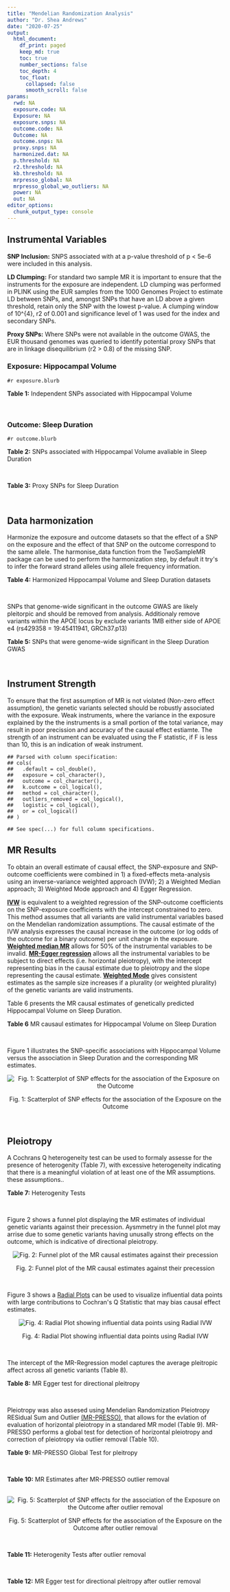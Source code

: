 ```yaml
---
title: "Mendelian Randomization Analysis"
author: "Dr. Shea Andrews"
date: "2020-07-25"
output:
  html_document:
    df_print: paged
    keep_md: true
    toc: true
    number_sections: false
    toc_depth: 4
    toc_float:
      collapsed: false
      smooth_scroll: false
params:
  rwd: NA
  exposure.code: NA
  Exposure: NA
  exposure.snps: NA
  outcome.code: NA
  Outcome: NA
  outcome.snps: NA
  proxy.snps: NA
  harmonized.dat: NA
  p.threshold: NA
  r2.threshold: NA
  kb.threshold: NA
  mrpresso_global: NA
  mrpresso_global_wo_outliers: NA
  power: NA
  out: NA
editor_options:
  chunk_output_type: console
---
```







## Instrumental Variables
**SNP Inclusion:** SNPS associated with at a p-value threshold of p < 5e-6 were included in this analysis.
<br>

**LD Clumping:** For standard two sample MR it is important to ensure that the instruments for the exposure are independent. LD clumping was performed in PLINK using the EUR samples from the 1000 Genomes Project to estimate LD between SNPs, and, amongst SNPs that have an LD above a given threshold, retain only the SNP with the lowest p-value. A clumping window of 10^{4}, r2 of 0.001 and significance level of 1 was used for the index and secondary SNPs.
<br>

**Proxy SNPs:** Where SNPs were not available in the outcome GWAS, the EUR thousand genomes was queried to identify potential proxy SNPs that are in linkage disequilibrium (r2 > 0.8) of the missing SNP.
<br>

### Exposure: Hippocampal Volume
`#r exposure.blurb`
<br>

**Table 1:** Independent SNPs associated with Hippocampal Volume
<div data-pagedtable="false">
  <script data-pagedtable-source type="application/json">
{"columns":[{"label":["SNP"],"name":[1],"type":["chr"],"align":["left"]},{"label":["CHROM"],"name":[2],"type":["dbl"],"align":["right"]},{"label":["POS"],"name":[3],"type":["dbl"],"align":["right"]},{"label":["REF"],"name":[4],"type":["chr"],"align":["left"]},{"label":["ALT"],"name":[5],"type":["chr"],"align":["left"]},{"label":["AF"],"name":[6],"type":["dbl"],"align":["right"]},{"label":["BETA"],"name":[7],"type":["dbl"],"align":["right"]},{"label":["SE"],"name":[8],"type":["dbl"],"align":["right"]},{"label":["Z"],"name":[9],"type":["dbl"],"align":["right"]},{"label":["P"],"name":[10],"type":["dbl"],"align":["right"]},{"label":["N"],"name":[11],"type":["dbl"],"align":["right"]},{"label":["TRAIT"],"name":[12],"type":["chr"],"align":["left"]}],"data":[{"1":"rs10908512","2":"1","3":"153856498","4":"C","5":"T","6":"0.5624","7":"0.04051169","8":"0.008700965","9":"4.656","10":"3.217e-06","11":"26814","12":"Hippocampal_Volume"},{"1":"rs7588305","2":"2","3":"8780959","4":"G","5":"C","6":"0.5308","7":"-0.04002256","8":"0.008681684","9":"-4.610","10":"4.023e-06","11":"26615","12":"Hippocampal_Volume"},{"1":"rs59966106","2":"2","3":"96999086","4":"A","5":"G","6":"0.3114","7":"0.04276760","8":"0.009321611","9":"4.588","10":"4.470e-06","11":"26814","12":"Hippocampal_Volume"},{"1":"rs2268894","2":"2","3":"162856148","4":"C","5":"T","6":"0.5412","7":"-0.05668170","8":"0.008658983","9":"-6.546","10":"5.894e-11","11":"26814","12":"Hippocampal_Volume"},{"1":"rs138012093","2":"4","3":"134506440","4":"G","5":"A","6":"0.0173","7":"-0.16180284","8":"0.033576021","9":"-4.819","10":"1.445e-06","11":"26065","12":"Hippocampal_Volume"},{"1":"rs144578582","2":"4","3":"155539564","4":"G","5":"A","6":"0.0068","7":"-0.36225028","8":"0.074659992","9":"-4.852","10":"1.221e-06","11":"13258","12":"Hippocampal_Volume"},{"1":"rs6552737","2":"4","3":"184955461","4":"T","5":"A","6":"0.4152","7":"-0.04324518","8":"0.008759404","9":"-4.937","10":"7.922e-07","11":"26814","12":"Hippocampal_Volume"},{"1":"rs2289881","2":"5","3":"66084260","4":"G","5":"T","6":"0.3544","7":"-0.05014690","8":"0.009022472","9":"-5.558","10":"2.728e-08","11":"26814","12":"Hippocampal_Volume"},{"1":"rs148054686","2":"5","3":"94459128","4":"G","5":"A","6":"0.0124","7":"-0.21659175","8":"0.047064699","9":"-4.602","10":"4.184e-06","11":"18411","12":"Hippocampal_Volume"},{"1":"rs10041542","2":"5","3":"167832067","4":"T","5":"C","6":"0.2452","7":"-0.04686000","8":"0.010070917","9":"-4.653","10":"3.273e-06","11":"26615","12":"Hippocampal_Volume"},{"1":"rs17172044","2":"7","3":"42397586","4":"A","5":"C","6":"0.0775","7":"-0.07408290","8":"0.016143574","9":"-4.589","10":"4.464e-06","11":"26814","12":"Hippocampal_Volume"},{"1":"rs2346440","2":"7","3":"133685512","4":"G","5":"C","6":"0.4591","7":"0.04059843","8":"0.008661921","9":"4.687","10":"2.767e-06","11":"26814","12":"Hippocampal_Volume"},{"1":"rs11979341","2":"7","3":"155797978","4":"C","5":"G","6":"0.3163","7":"0.06558170","8":"0.009708611","9":"6.755","10":"1.424e-11","11":"24484","12":"Hippocampal_Volume"},{"1":"rs11993215","2":"8","3":"28055926","4":"A","5":"T","6":"0.9102","7":"0.06998320","8":"0.015193929","9":"4.606","10":"4.108e-06","11":"26477","12":"Hippocampal_Volume"},{"1":"rs113835443","2":"8","3":"144717251","4":"C","5":"T","6":"0.0904","7":"0.07553081","8":"0.016197900","9":"4.663","10":"3.118e-06","11":"23154","12":"Hippocampal_Volume"},{"1":"rs62583528","2":"9","3":"106929593","4":"G","5":"A","6":"0.1951","7":"0.05622208","8":"0.010891531","9":"5.162","10":"2.447e-07","11":"26814","12":"Hippocampal_Volume"},{"1":"rs7020341","2":"9","3":"119247974","4":"G","5":"C","6":"0.3590","7":"0.05989482","8":"0.009013518","9":"6.645","10":"3.035e-11","11":"26700","12":"Hippocampal_Volume"},{"1":"rs11245365","2":"10","3":"126482389","4":"G","5":"A","6":"0.5648","7":"-0.04474128","8":"0.008786582","9":"-5.092","10":"3.547e-07","11":"26322","12":"Hippocampal_Volume"},{"1":"rs12802656","2":"11","3":"16534415","4":"A","5":"C","6":"0.4696","7":"-0.03979580","8":"0.008681459","9":"-4.584","10":"4.560e-06","11":"26614","12":"Hippocampal_Volume"},{"1":"rs659065","2":"12","3":"4008887","4":"C","5":"G","6":"0.1413","7":"-0.06743310","8":"0.012611389","9":"-5.347","10":"8.931e-08","11":"25881","12":"Hippocampal_Volume"},{"1":"rs61921502","2":"12","3":"65832468","4":"T","5":"G","6":"0.1534","7":"-0.10788400","8":"0.011964511","9":"-9.017","10":"1.941e-19","11":"26814","12":"Hippocampal_Volume"},{"1":"rs79522035","2":"12","3":"72956782","4":"C","5":"T","6":"0.0419","7":"0.09939183","8":"0.021592837","9":"4.603","10":"4.164e-06","11":"26692","12":"Hippocampal_Volume"},{"1":"rs77956314","2":"12","3":"117323367","4":"T","5":"C","6":"0.0840","7":"0.16185400","8":"0.015536016","9":"10.418","10":"2.055e-25","11":"26814","12":"Hippocampal_Volume"},{"1":"rs143933797","2":"17","3":"78252238","4":"G","5":"A","6":"0.0166","7":"0.22638451","8":"0.047143797","9":"4.802","10":"1.571e-06","11":"13758","12":"Hippocampal_Volume"},{"1":"rs79727675","2":"18","3":"11653053","4":"C","5":"A","6":"0.0472","7":"-0.13610794","8":"0.027913852","9":"-4.876","10":"1.082e-06","11":"14245","12":"Hippocampal_Volume"},{"1":"rs429358","2":"19","3":"45411941","4":"T","5":"C","6":"0.1537","7":"-0.06342470","8":"0.012519680","9":"-5.066","10":"4.067e-07","11":"24498","12":"Hippocampal_Volume"},{"1":"rs6060504","2":"20","3":"34197619","4":"T","5":"C","6":"0.1624","7":"0.06315530","8":"0.011701919","9":"5.397","10":"6.762e-08","11":"26814","12":"Hippocampal_Volume"},{"1":"rs5753220","2":"22","3":"30986350","4":"T","5":"C","6":"0.2497","7":"-0.04931970","8":"0.010038609","9":"-4.913","10":"8.988e-07","11":"26459","12":"Hippocampal_Volume"}],"options":{"columns":{"min":{},"max":[10]},"rows":{"min":[10],"max":[10]},"pages":{}}}
  </script>
</div>
<br>

### Outcome: Sleep Duration
`#r outcome.blurb`
<br>

**Table 2:** SNPs associated with Hippocampal Volume avaliable in Sleep Duration
<div data-pagedtable="false">
  <script data-pagedtable-source type="application/json">
{"columns":[{"label":["SNP"],"name":[1],"type":["chr"],"align":["left"]},{"label":["CHROM"],"name":[2],"type":["dbl"],"align":["right"]},{"label":["POS"],"name":[3],"type":["dbl"],"align":["right"]},{"label":["REF"],"name":[4],"type":["chr"],"align":["left"]},{"label":["ALT"],"name":[5],"type":["chr"],"align":["left"]},{"label":["AF"],"name":[6],"type":["dbl"],"align":["right"]},{"label":["BETA"],"name":[7],"type":["dbl"],"align":["right"]},{"label":["SE"],"name":[8],"type":["dbl"],"align":["right"]},{"label":["Z"],"name":[9],"type":["dbl"],"align":["right"]},{"label":["P"],"name":[10],"type":["dbl"],"align":["right"]},{"label":["N"],"name":[11],"type":["dbl"],"align":["right"]},{"label":["TRAIT"],"name":[12],"type":["chr"],"align":["left"]}],"data":[{"1":"rs10908512","2":"1","3":"153856498","4":"C","5":"T","6":"0.561956","7":"8.64401e-05","8":"0.00227998","9":"0.0379127","10":"0.96000","11":"446118","12":"Sleep_Duration"},{"1":"rs7588305","2":"2","3":"8780959","4":"G","5":"C","6":"0.541711","7":"1.86645e-03","8":"0.00226802","9":"0.8229420","10":"0.41000","11":"446118","12":"Sleep_Duration"},{"1":"rs59966106","2":"2","3":"96999086","4":"A","5":"G","6":"0.323333","7":"4.94093e-04","8":"0.00241523","9":"0.2045740","10":"0.85000","11":"446118","12":"Sleep_Duration"},{"1":"rs2268894","2":"2","3":"162856148","4":"C","5":"T","6":"0.521562","7":"5.04646e-04","8":"0.00227275","9":"0.2220420","10":"0.86000","11":"446118","12":"Sleep_Duration"},{"1":"rs138012093","2":"4","3":"134506440","4":"G","5":"A","6":"0.015551","7":"1.59579e-02","8":"0.00944672","9":"1.6892500","10":"0.09900","11":"446118","12":"Sleep_Duration"},{"1":"rs144578582","2":"4","3":"155539564","4":"G","5":"A","6":"0.007848","7":"1.22942e-02","8":"0.01341740","9":"0.9162880","10":"0.35000","11":"446118","12":"Sleep_Duration"},{"1":"rs6552737","2":"4","3":"184955461","4":"T","5":"A","6":"0.438601","7":"-2.40778e-03","8":"0.00230407","9":"-1.0450100","10":"0.31000","11":"446118","12":"Sleep_Duration"},{"1":"rs2289881","2":"5","3":"66084260","4":"G","5":"T","6":"0.357808","7":"6.38116e-03","8":"0.00237236","9":"2.6897900","10":"0.00900","11":"446118","12":"Sleep_Duration"},{"1":"rs148054686","2":"5","3":"94459128","4":"G","5":"A","6":"0.010193","7":"6.84172e-03","8":"0.01198380","9":"0.5709140","10":"0.54000","11":"446118","12":"Sleep_Duration"},{"1":"rs10041542","2":"5","3":"167832067","4":"T","5":"C","6":"0.247421","7":"3.54303e-05","8":"0.00263278","9":"0.0134574","10":"1.00000","11":"446118","12":"Sleep_Duration"},{"1":"rs17172044","2":"7","3":"42397586","4":"A","5":"C","6":"0.071170","7":"7.15728e-03","8":"0.00441014","9":"1.6229100","10":"0.10000","11":"446118","12":"Sleep_Duration"},{"1":"rs2346440","2":"7","3":"133685512","4":"G","5":"C","6":"0.458501","7":"2.39388e-03","8":"0.00227610","9":"1.0517500","10":"0.28000","11":"446118","12":"Sleep_Duration"},{"1":"rs11979341","2":"7","3":"155797978","4":"C","5":"G","6":"0.299087","7":"-4.90121e-03","8":"0.00249482","9":"-1.9645500","10":"0.04300","11":"446118","12":"Sleep_Duration"},{"1":"rs113835443","2":"8","3":"144717251","4":"C","5":"T","6":"0.103977","7":"4.81489e-03","8":"0.00373111","9":"1.2904700","10":"0.20000","11":"446118","12":"Sleep_Duration"},{"1":"rs62583528","2":"9","3":"106929593","4":"G","5":"A","6":"0.216259","7":"1.69680e-03","8":"0.00275788","9":"0.6152550","10":"0.56000","11":"446118","12":"Sleep_Duration"},{"1":"rs7020341","2":"9","3":"119247974","4":"G","5":"C","6":"0.362465","7":"-3.92504e-03","8":"0.00235624","9":"-1.6658100","10":"0.09900","11":"446118","12":"Sleep_Duration"},{"1":"rs11245365","2":"10","3":"126482389","4":"G","5":"A","6":"0.572128","7":"-1.85147e-03","8":"0.00228545","9":"-0.8101120","10":"0.41000","11":"446118","12":"Sleep_Duration"},{"1":"rs12802656","2":"11","3":"16534415","4":"A","5":"C","6":"0.479286","7":"-8.38811e-04","8":"0.00226482","9":"-0.3703650","10":"0.73000","11":"446118","12":"Sleep_Duration"},{"1":"rs659065","2":"12","3":"4008887","4":"C","5":"G","6":"0.148059","7":"-2.69983e-03","8":"0.00318652","9":"-0.8472660","10":"0.38000","11":"446118","12":"Sleep_Duration"},{"1":"rs61921502","2":"12","3":"65832468","4":"T","5":"G","6":"0.173588","7":"-9.73923e-03","8":"0.00301298","9":"-3.2324200","10":"0.00120","11":"446118","12":"Sleep_Duration"},{"1":"rs79522035","2":"12","3":"72956782","4":"C","5":"T","6":"0.038607","7":"2.10807e-03","8":"0.00595644","9":"0.3539140","10":"0.68000","11":"446118","12":"Sleep_Duration"},{"1":"rs77956314","2":"12","3":"117323367","4":"T","5":"C","6":"0.081383","7":"-5.08344e-03","8":"0.00414282","9":"-1.2270500","10":"0.21000","11":"446118","12":"Sleep_Duration"},{"1":"rs143933797","2":"17","3":"78252238","4":"G","5":"A","6":"0.031001","7":"-9.28163e-03","8":"0.00661233","9":"-1.4036900","10":"0.17000","11":"446118","12":"Sleep_Duration"},{"1":"rs79727675","2":"18","3":"11653053","4":"C","5":"A","6":"0.051268","7":"-6.07484e-05","8":"0.00513153","9":"-0.0118383","10":"0.99000","11":"446118","12":"Sleep_Duration"},{"1":"rs429358","2":"19","3":"45411941","4":"T","5":"C","6":"0.155154","7":"-1.03460e-02","8":"0.00312879","9":"-3.3067100","10":"0.00093","11":"446118","12":"Sleep_Duration"},{"1":"rs6060504","2":"20","3":"34197619","4":"T","5":"C","6":"0.144331","7":"-1.01728e-02","8":"0.00322637","9":"-3.1530200","10":"0.00210","11":"446118","12":"Sleep_Duration"},{"1":"rs5753220","2":"22","3":"30986350","4":"T","5":"C","6":"0.266836","7":"2.10438e-03","8":"0.00255788","9":"0.8227050","10":"0.38000","11":"446118","12":"Sleep_Duration"},{"1":"rs11993215","2":"NA","3":"NA","4":"NA","5":"NA","6":"NA","7":"NA","8":"NA","9":"NA","10":"NA","11":"NA","12":"NA"}],"options":{"columns":{"min":{},"max":[10]},"rows":{"min":[10],"max":[10]},"pages":{}}}
  </script>
</div>
<br>

**Table 3:** Proxy SNPs for Sleep Duration
<div data-pagedtable="false">
  <script data-pagedtable-source type="application/json">
{"columns":[{"label":["proxy.outcome"],"name":[1],"type":["lgl"],"align":["right"]},{"label":["target_snp"],"name":[2],"type":["chr"],"align":["left"]},{"label":["proxy_snp"],"name":[3],"type":["lgl"],"align":["right"]},{"label":["ld.r2"],"name":[4],"type":["lgl"],"align":["right"]},{"label":["Dprime"],"name":[5],"type":["lgl"],"align":["right"]},{"label":["ref.proxy"],"name":[6],"type":["lgl"],"align":["right"]},{"label":["alt.proxy"],"name":[7],"type":["lgl"],"align":["right"]},{"label":["CHROM"],"name":[8],"type":["lgl"],"align":["right"]},{"label":["POS"],"name":[9],"type":["lgl"],"align":["right"]},{"label":["ALT.proxy"],"name":[10],"type":["lgl"],"align":["right"]},{"label":["REF.proxy"],"name":[11],"type":["lgl"],"align":["right"]},{"label":["AF"],"name":[12],"type":["lgl"],"align":["right"]},{"label":["BETA"],"name":[13],"type":["lgl"],"align":["right"]},{"label":["SE"],"name":[14],"type":["lgl"],"align":["right"]},{"label":["P"],"name":[15],"type":["lgl"],"align":["right"]},{"label":["N"],"name":[16],"type":["lgl"],"align":["right"]},{"label":["ref"],"name":[17],"type":["lgl"],"align":["right"]},{"label":["alt"],"name":[18],"type":["lgl"],"align":["right"]},{"label":["ALT"],"name":[19],"type":["lgl"],"align":["right"]},{"label":["REF"],"name":[20],"type":["lgl"],"align":["right"]},{"label":["PHASE"],"name":[21],"type":["lgl"],"align":["right"]}],"data":[{"1":"NA","2":"rs11993215","3":"NA","4":"NA","5":"NA","6":"NA","7":"NA","8":"NA","9":"NA","10":"NA","11":"NA","12":"NA","13":"NA","14":"NA","15":"NA","16":"NA","17":"NA","18":"NA","19":"NA","20":"NA","21":"NA"}],"options":{"columns":{"min":{},"max":[10]},"rows":{"min":[10],"max":[10]},"pages":{}}}
  </script>
</div>
<br>

## Data harmonization
Harmonize the exposure and outcome datasets so that the effect of a SNP on the exposure and the effect of that SNP on the outcome correspond to the same allele. The harmonise_data function from the TwoSampleMR package can be used to perform the harmonization step, by default it try's to infer the forward strand alleles using allele frequency information.
<br>

**Table 4:** Harmonized Hippocampal Volume and Sleep Duration datasets
<div data-pagedtable="false">
  <script data-pagedtable-source type="application/json">
{"columns":[{"label":["SNP"],"name":[1],"type":["chr"],"align":["left"]},{"label":["effect_allele.exposure"],"name":[2],"type":["chr"],"align":["left"]},{"label":["other_allele.exposure"],"name":[3],"type":["chr"],"align":["left"]},{"label":["effect_allele.outcome"],"name":[4],"type":["chr"],"align":["left"]},{"label":["other_allele.outcome"],"name":[5],"type":["chr"],"align":["left"]},{"label":["beta.exposure"],"name":[6],"type":["dbl"],"align":["right"]},{"label":["beta.outcome"],"name":[7],"type":["dbl"],"align":["right"]},{"label":["eaf.exposure"],"name":[8],"type":["dbl"],"align":["right"]},{"label":["eaf.outcome"],"name":[9],"type":["dbl"],"align":["right"]},{"label":["remove"],"name":[10],"type":["lgl"],"align":["right"]},{"label":["palindromic"],"name":[11],"type":["lgl"],"align":["right"]},{"label":["ambiguous"],"name":[12],"type":["lgl"],"align":["right"]},{"label":["id.outcome"],"name":[13],"type":["chr"],"align":["left"]},{"label":["chr.outcome"],"name":[14],"type":["dbl"],"align":["right"]},{"label":["pos.outcome"],"name":[15],"type":["dbl"],"align":["right"]},{"label":["se.outcome"],"name":[16],"type":["dbl"],"align":["right"]},{"label":["z.outcome"],"name":[17],"type":["dbl"],"align":["right"]},{"label":["pval.outcome"],"name":[18],"type":["dbl"],"align":["right"]},{"label":["samplesize.outcome"],"name":[19],"type":["dbl"],"align":["right"]},{"label":["outcome"],"name":[20],"type":["chr"],"align":["left"]},{"label":["mr_keep.outcome"],"name":[21],"type":["lgl"],"align":["right"]},{"label":["pval_origin.outcome"],"name":[22],"type":["chr"],"align":["left"]},{"label":["chr.exposure"],"name":[23],"type":["dbl"],"align":["right"]},{"label":["pos.exposure"],"name":[24],"type":["dbl"],"align":["right"]},{"label":["se.exposure"],"name":[25],"type":["dbl"],"align":["right"]},{"label":["z.exposure"],"name":[26],"type":["dbl"],"align":["right"]},{"label":["pval.exposure"],"name":[27],"type":["dbl"],"align":["right"]},{"label":["samplesize.exposure"],"name":[28],"type":["dbl"],"align":["right"]},{"label":["exposure"],"name":[29],"type":["chr"],"align":["left"]},{"label":["mr_keep.exposure"],"name":[30],"type":["lgl"],"align":["right"]},{"label":["pval_origin.exposure"],"name":[31],"type":["chr"],"align":["left"]},{"label":["id.exposure"],"name":[32],"type":["chr"],"align":["left"]},{"label":["action"],"name":[33],"type":["dbl"],"align":["right"]},{"label":["mr_keep"],"name":[34],"type":["lgl"],"align":["right"]},{"label":["pt"],"name":[35],"type":["dbl"],"align":["right"]},{"label":["pleitropy_keep"],"name":[36],"type":["lgl"],"align":["right"]},{"label":["mrpresso_RSSobs"],"name":[37],"type":["dbl"],"align":["right"]},{"label":["mrpresso_pval"],"name":[38],"type":["chr"],"align":["left"]},{"label":["mrpresso_keep"],"name":[39],"type":["lgl"],"align":["right"]}],"data":[{"1":"rs10041542","2":"C","3":"T","4":"C","5":"T","6":"-0.04686000","7":"3.54303e-05","8":"0.2452","9":"0.247421","10":"FALSE","11":"FALSE","12":"FALSE","13":"hUO8jm","14":"5","15":"167832067","16":"0.00263278","17":"0.0134574","18":"1.00000","19":"446118","20":"Dashti2019slepdur","21":"TRUE","22":"reported","23":"5","24":"167832067","25":"0.010070917","26":"-4.653","27":"3.273e-06","28":"26615","29":"Hilbar2017hipv","30":"TRUE","31":"reported","32":"wJpfad","33":"2","34":"TRUE","35":"5e-06","36":"TRUE","37":"6.149343e-07","38":"1","39":"TRUE"},{"1":"rs10908512","2":"T","3":"C","4":"T","5":"C","6":"0.04051169","7":"8.64401e-05","8":"0.5624","9":"0.561956","10":"FALSE","11":"FALSE","12":"FALSE","13":"hUO8jm","14":"1","15":"153856498","16":"0.00227998","17":"0.0379127","18":"0.96000","19":"446118","20":"Dashti2019slepdur","21":"TRUE","22":"reported","23":"1","24":"153856498","25":"0.008700965","26":"4.656","27":"3.217e-06","28":"26814","29":"Hilbar2017hipv","30":"TRUE","31":"reported","32":"wJpfad","33":"2","34":"TRUE","35":"5e-06","36":"TRUE","37":"6.367180e-07","38":"1","39":"TRUE"},{"1":"rs11245365","2":"A","3":"G","4":"A","5":"G","6":"-0.04474128","7":"-1.85147e-03","8":"0.5648","9":"0.572128","10":"FALSE","11":"FALSE","12":"FALSE","13":"hUO8jm","14":"10","15":"126482389","16":"0.00228545","17":"-0.8101120","18":"0.41000","19":"446118","20":"Dashti2019slepdur","21":"TRUE","22":"reported","23":"10","24":"126482389","25":"0.008786582","26":"-5.092","27":"3.547e-07","28":"26322","29":"Hilbar2017hipv","30":"TRUE","31":"reported","32":"wJpfad","33":"2","34":"TRUE","35":"5e-06","36":"TRUE","37":"7.273246e-06","38":"1","39":"TRUE"},{"1":"rs113835443","2":"T","3":"C","4":"T","5":"C","6":"0.07553081","7":"4.81489e-03","8":"0.0904","9":"0.103977","10":"FALSE","11":"FALSE","12":"FALSE","13":"hUO8jm","14":"8","15":"144717251","16":"0.00373111","17":"1.2904700","18":"0.20000","19":"446118","20":"Dashti2019slepdur","21":"TRUE","22":"reported","23":"8","24":"144717251","25":"0.016197900","26":"4.663","27":"3.118e-06","28":"23154","29":"Hilbar2017hipv","30":"TRUE","31":"reported","32":"wJpfad","33":"2","34":"TRUE","35":"5e-06","36":"TRUE","37":"3.979668e-05","38":"1","39":"TRUE"},{"1":"rs11979341","2":"G","3":"C","4":"G","5":"C","6":"0.06558170","7":"-4.90121e-03","8":"0.3163","9":"0.299087","10":"FALSE","11":"TRUE","12":"FALSE","13":"hUO8jm","14":"7","15":"155797978","16":"0.00249482","17":"-1.9645500","18":"0.04300","19":"446118","20":"Dashti2019slepdur","21":"TRUE","22":"reported","23":"7","24":"155797978","25":"0.009708611","26":"6.755","27":"1.424e-11","28":"24484","29":"Hilbar2017hipv","30":"TRUE","31":"reported","32":"wJpfad","33":"2","34":"TRUE","35":"5e-06","36":"TRUE","37":"1.599854e-05","38":"1","39":"TRUE"},{"1":"rs12802656","2":"C","3":"A","4":"C","5":"A","6":"-0.03979580","7":"-8.38811e-04","8":"0.4696","9":"0.479286","10":"FALSE","11":"FALSE","12":"FALSE","13":"hUO8jm","14":"11","15":"16534415","16":"0.00226482","17":"-0.3703650","18":"0.73000","19":"446118","20":"Dashti2019slepdur","21":"TRUE","22":"reported","23":"11","24":"16534415","25":"0.008681459","26":"-4.584","27":"4.560e-06","28":"26614","29":"Hilbar2017hipv","30":"TRUE","31":"reported","32":"wJpfad","33":"2","34":"TRUE","35":"5e-06","36":"TRUE","37":"2.421567e-06","38":"1","39":"TRUE"},{"1":"rs138012093","2":"A","3":"G","4":"A","5":"G","6":"-0.16180284","7":"1.59579e-02","8":"0.0173","9":"0.015551","10":"FALSE","11":"FALSE","12":"FALSE","13":"hUO8jm","14":"4","15":"134506440","16":"0.00944672","17":"1.6892500","18":"0.09900","19":"446118","20":"Dashti2019slepdur","21":"TRUE","22":"reported","23":"4","24":"134506440","25":"0.033576021","26":"-4.819","27":"1.445e-06","28":"26065","29":"Hilbar2017hipv","30":"TRUE","31":"reported","32":"wJpfad","33":"2","34":"TRUE","35":"5e-06","36":"TRUE","37":"1.824791e-04","38":"1","39":"TRUE"},{"1":"rs143933797","2":"A","3":"G","4":"A","5":"G","6":"0.22638451","7":"-9.28163e-03","8":"0.0166","9":"0.031001","10":"FALSE","11":"FALSE","12":"FALSE","13":"hUO8jm","14":"17","15":"78252238","16":"0.00661233","17":"-1.4036900","18":"0.17000","19":"446118","20":"Dashti2019slepdur","21":"TRUE","22":"reported","23":"17","24":"78252238","25":"0.047143797","26":"4.802","27":"1.571e-06","28":"13758","29":"Hilbar2017hipv","30":"TRUE","31":"reported","32":"wJpfad","33":"2","34":"TRUE","35":"5e-06","36":"TRUE","37":"3.563143e-05","38":"1","39":"TRUE"},{"1":"rs144578582","2":"A","3":"G","4":"A","5":"G","6":"-0.36225028","7":"1.22942e-02","8":"0.0068","9":"0.007848","10":"FALSE","11":"FALSE","12":"FALSE","13":"hUO8jm","14":"4","15":"155539564","16":"0.01341740","17":"0.9162880","18":"0.35000","19":"446118","20":"Dashti2019slepdur","21":"TRUE","22":"reported","23":"4","24":"155539564","25":"0.074659992","26":"-4.852","27":"1.221e-06","28":"13258","29":"Hilbar2017hipv","30":"TRUE","31":"reported","32":"wJpfad","33":"2","34":"TRUE","35":"5e-06","36":"TRUE","37":"4.202870e-05","38":"1","39":"TRUE"},{"1":"rs148054686","2":"A","3":"G","4":"A","5":"G","6":"-0.21659175","7":"6.84172e-03","8":"0.0124","9":"0.010193","10":"FALSE","11":"FALSE","12":"FALSE","13":"hUO8jm","14":"5","15":"94459128","16":"0.01198380","17":"0.5709140","18":"0.54000","19":"446118","20":"Dashti2019slepdur","21":"TRUE","22":"reported","23":"5","24":"94459128","25":"0.047064699","26":"-4.602","27":"4.184e-06","28":"18411","29":"Hilbar2017hipv","30":"TRUE","31":"reported","32":"wJpfad","33":"2","34":"TRUE","35":"5e-06","36":"TRUE","37":"1.041545e-05","38":"1","39":"TRUE"},{"1":"rs17172044","2":"C","3":"A","4":"C","5":"A","6":"-0.07408290","7":"7.15728e-03","8":"0.0775","9":"0.071170","10":"FALSE","11":"FALSE","12":"FALSE","13":"hUO8jm","14":"7","15":"42397586","16":"0.00441014","17":"1.6229100","18":"0.10000","19":"446118","20":"Dashti2019slepdur","21":"TRUE","22":"reported","23":"7","24":"42397586","25":"0.016143574","26":"-4.589","27":"4.464e-06","28":"26814","29":"Hilbar2017hipv","30":"TRUE","31":"reported","32":"wJpfad","33":"2","34":"TRUE","35":"5e-06","36":"TRUE","37":"3.632241e-05","38":"1","39":"TRUE"},{"1":"rs2268894","2":"T","3":"C","4":"T","5":"C","6":"-0.05668170","7":"5.04646e-04","8":"0.5412","9":"0.521562","10":"FALSE","11":"FALSE","12":"FALSE","13":"hUO8jm","14":"2","15":"162856148","16":"0.00227275","17":"0.2220420","18":"0.86000","19":"446118","20":"Dashti2019slepdur","21":"TRUE","22":"reported","23":"2","24":"162856148","25":"0.008658983","26":"-6.546","27":"5.894e-11","28":"26814","29":"Hilbar2017hipv","30":"TRUE","31":"reported","32":"wJpfad","33":"2","34":"TRUE","35":"5e-06","36":"TRUE","37":"2.371073e-07","38":"1","39":"TRUE"},{"1":"rs2289881","2":"T","3":"G","4":"T","5":"G","6":"-0.05014690","7":"6.38116e-03","8":"0.3544","9":"0.357808","10":"FALSE","11":"FALSE","12":"FALSE","13":"hUO8jm","14":"5","15":"66084260","16":"0.00237236","17":"2.6897900","18":"0.00900","19":"446118","20":"Dashti2019slepdur","21":"TRUE","22":"reported","23":"5","24":"66084260","25":"0.009022472","26":"-5.558","27":"2.728e-08","28":"26814","29":"Hilbar2017hipv","30":"TRUE","31":"reported","32":"wJpfad","33":"2","34":"TRUE","35":"5e-06","36":"TRUE","37":"3.279951e-05","38":"0.3335","39":"TRUE"},{"1":"rs2346440","2":"C","3":"G","4":"C","5":"G","6":"0.04059843","7":"2.39388e-03","8":"0.4591","9":"0.458501","10":"FALSE","11":"TRUE","12":"TRUE","13":"hUO8jm","14":"7","15":"133685512","16":"0.00227610","17":"1.0517500","18":"0.28000","19":"446118","20":"Dashti2019slepdur","21":"TRUE","22":"reported","23":"7","24":"133685512","25":"0.008661921","26":"4.687","27":"2.767e-06","28":"26814","29":"Hilbar2017hipv","30":"TRUE","31":"reported","32":"wJpfad","33":"2","34":"FALSE","35":"5e-06","36":"TRUE","37":"NA","38":"NA","39":"NA"},{"1":"rs429358","2":"C","3":"T","4":"C","5":"T","6":"-0.06342470","7":"-1.03460e-02","8":"0.1537","9":"0.155154","10":"FALSE","11":"FALSE","12":"FALSE","13":"hUO8jm","14":"19","15":"45411941","16":"0.00312879","17":"-3.3067100","18":"0.00093","19":"446118","20":"Dashti2019slepdur","21":"TRUE","22":"reported","23":"19","24":"45411941","25":"0.012519680","26":"-5.066","27":"4.067e-07","28":"24498","29":"Hilbar2017hipv","30":"TRUE","31":"reported","32":"wJpfad","33":"2","34":"TRUE","35":"5e-06","36":"FALSE","37":"NA","38":"NA","39":"NA"},{"1":"rs5753220","2":"C","3":"T","4":"C","5":"T","6":"-0.04931970","7":"2.10438e-03","8":"0.2497","9":"0.266836","10":"FALSE","11":"FALSE","12":"FALSE","13":"hUO8jm","14":"22","15":"30986350","16":"0.00255788","17":"0.8227050","18":"0.38000","19":"446118","20":"Dashti2019slepdur","21":"TRUE","22":"reported","23":"22","24":"30986350","25":"0.010038609","26":"-4.913","27":"8.988e-07","28":"26459","29":"Hilbar2017hipv","30":"TRUE","31":"reported","32":"wJpfad","33":"2","34":"TRUE","35":"5e-06","36":"TRUE","37":"1.691479e-06","38":"1","39":"TRUE"},{"1":"rs59966106","2":"G","3":"A","4":"G","5":"A","6":"0.04276760","7":"4.94093e-04","8":"0.3114","9":"0.323333","10":"FALSE","11":"FALSE","12":"FALSE","13":"hUO8jm","14":"2","15":"96999086","16":"0.00241523","17":"0.2045740","18":"0.85000","19":"446118","20":"Dashti2019slepdur","21":"TRUE","22":"reported","23":"2","24":"96999086","25":"0.009321611","26":"4.588","27":"4.470e-06","28":"26814","29":"Hilbar2017hipv","30":"TRUE","31":"reported","32":"wJpfad","33":"2","34":"TRUE","35":"5e-06","36":"TRUE","37":"1.575772e-06","38":"1","39":"TRUE"},{"1":"rs6060504","2":"C","3":"T","4":"C","5":"T","6":"0.06315530","7":"-1.01728e-02","8":"0.1624","9":"0.144331","10":"FALSE","11":"FALSE","12":"FALSE","13":"hUO8jm","14":"20","15":"34197619","16":"0.00322637","17":"-3.1530200","18":"0.00210","19":"446118","20":"Dashti2019slepdur","21":"TRUE","22":"reported","23":"20","24":"34197619","25":"0.011701919","26":"5.397","27":"6.762e-08","28":"26814","29":"Hilbar2017hipv","30":"TRUE","31":"reported","32":"wJpfad","33":"2","34":"TRUE","35":"5e-06","36":"TRUE","37":"8.795301e-05","38":"0.0644","39":"TRUE"},{"1":"rs61921502","2":"G","3":"T","4":"G","5":"T","6":"-0.10788400","7":"-9.73923e-03","8":"0.1534","9":"0.173588","10":"FALSE","11":"FALSE","12":"FALSE","13":"hUO8jm","14":"12","15":"65832468","16":"0.00301298","17":"-3.2324200","18":"0.00120","19":"446118","20":"Dashti2019slepdur","21":"TRUE","22":"reported","23":"12","24":"65832468","25":"0.011964511","26":"-9.017","27":"1.941e-19","28":"26814","29":"Hilbar2017hipv","30":"TRUE","31":"reported","32":"wJpfad","33":"2","34":"TRUE","35":"5e-06","36":"TRUE","37":"1.660320e-04","38":"<0.0023","39":"FALSE"},{"1":"rs62583528","2":"A","3":"G","4":"A","5":"G","6":"0.05622208","7":"1.69680e-03","8":"0.1951","9":"0.216259","10":"FALSE","11":"FALSE","12":"FALSE","13":"hUO8jm","14":"9","15":"106929593","16":"0.00275788","17":"0.6152550","18":"0.56000","19":"446118","20":"Dashti2019slepdur","21":"TRUE","22":"reported","23":"9","24":"106929593","25":"0.010891531","26":"5.162","27":"2.447e-07","28":"26814","29":"Hilbar2017hipv","30":"TRUE","31":"reported","32":"wJpfad","33":"2","34":"TRUE","35":"5e-06","36":"TRUE","37":"7.544631e-06","38":"1","39":"TRUE"},{"1":"rs6552737","2":"A","3":"T","4":"A","5":"T","6":"-0.04324518","7":"-2.40778e-03","8":"0.4152","9":"0.438601","10":"FALSE","11":"TRUE","12":"TRUE","13":"hUO8jm","14":"4","15":"184955461","16":"0.00230407","17":"-1.0450100","18":"0.31000","19":"446118","20":"Dashti2019slepdur","21":"TRUE","22":"reported","23":"4","24":"184955461","25":"0.008759404","26":"-4.937","27":"7.922e-07","28":"26814","29":"Hilbar2017hipv","30":"TRUE","31":"reported","32":"wJpfad","33":"2","34":"FALSE","35":"5e-06","36":"TRUE","37":"NA","38":"NA","39":"NA"},{"1":"rs659065","2":"G","3":"C","4":"G","5":"C","6":"-0.06743310","7":"-2.69983e-03","8":"0.1413","9":"0.148059","10":"FALSE","11":"TRUE","12":"FALSE","13":"hUO8jm","14":"12","15":"4008887","16":"0.00318652","17":"-0.8472660","18":"0.38000","19":"446118","20":"Dashti2019slepdur","21":"TRUE","22":"reported","23":"12","24":"4008887","25":"0.012611389","26":"-5.347","27":"8.931e-08","28":"25881","29":"Hilbar2017hipv","30":"TRUE","31":"reported","32":"wJpfad","33":"2","34":"TRUE","35":"5e-06","36":"TRUE","37":"1.593767e-05","38":"1","39":"TRUE"},{"1":"rs7020341","2":"C","3":"G","4":"C","5":"G","6":"0.05989482","7":"-3.92504e-03","8":"0.3590","9":"0.362465","10":"FALSE","11":"TRUE","12":"FALSE","13":"hUO8jm","14":"9","15":"119247974","16":"0.00235624","17":"-1.6658100","18":"0.09900","19":"446118","20":"Dashti2019slepdur","21":"TRUE","22":"reported","23":"9","24":"119247974","25":"0.009013518","26":"6.645","27":"3.035e-11","28":"26700","29":"Hilbar2017hipv","30":"TRUE","31":"reported","32":"wJpfad","33":"2","34":"TRUE","35":"5e-06","36":"TRUE","37":"9.354723e-06","38":"1","39":"TRUE"},{"1":"rs7588305","2":"C","3":"G","4":"C","5":"G","6":"-0.04002256","7":"1.86645e-03","8":"0.5308","9":"0.541711","10":"FALSE","11":"TRUE","12":"TRUE","13":"hUO8jm","14":"2","15":"8780959","16":"0.00226802","17":"0.8229420","18":"0.41000","19":"446118","20":"Dashti2019slepdur","21":"TRUE","22":"reported","23":"2","24":"8780959","25":"0.008681684","26":"-4.610","27":"4.023e-06","28":"26615","29":"Hilbar2017hipv","30":"TRUE","31":"reported","32":"wJpfad","33":"2","34":"FALSE","35":"5e-06","36":"TRUE","37":"NA","38":"NA","39":"NA"},{"1":"rs77956314","2":"C","3":"T","4":"C","5":"T","6":"0.16185400","7":"-5.08344e-03","8":"0.0840","9":"0.081383","10":"FALSE","11":"FALSE","12":"FALSE","13":"hUO8jm","14":"12","15":"117323367","16":"0.00414282","17":"-1.2270500","18":"0.21000","19":"446118","20":"Dashti2019slepdur","21":"TRUE","22":"reported","23":"12","24":"117323367","25":"0.015536016","26":"10.418","27":"2.055e-25","28":"26814","29":"Hilbar2017hipv","30":"TRUE","31":"reported","32":"wJpfad","33":"2","34":"TRUE","35":"5e-06","36":"TRUE","37":"6.960063e-06","38":"1","39":"TRUE"},{"1":"rs79522035","2":"T","3":"C","4":"T","5":"C","6":"0.09939183","7":"2.10807e-03","8":"0.0419","9":"0.038607","10":"FALSE","11":"FALSE","12":"FALSE","13":"hUO8jm","14":"12","15":"72956782","16":"0.00595644","17":"0.3539140","18":"0.68000","19":"446118","20":"Dashti2019slepdur","21":"TRUE","22":"reported","23":"12","24":"72956782","25":"0.021592837","26":"4.603","27":"4.164e-06","28":"26692","29":"Hilbar2017hipv","30":"TRUE","31":"reported","32":"wJpfad","33":"2","34":"TRUE","35":"5e-06","36":"TRUE","37":"1.513531e-05","38":"1","39":"TRUE"},{"1":"rs79727675","2":"A","3":"C","4":"A","5":"C","6":"-0.13610794","7":"-6.07484e-05","8":"0.0472","9":"0.051268","10":"FALSE","11":"FALSE","12":"FALSE","13":"hUO8jm","14":"18","15":"11653053","16":"0.00513153","17":"-0.0118383","18":"0.99000","19":"446118","20":"Dashti2019slepdur","21":"TRUE","22":"reported","23":"18","24":"11653053","25":"0.027913852","26":"-4.876","27":"1.082e-06","28":"14245","29":"Hilbar2017hipv","30":"TRUE","31":"reported","32":"wJpfad","33":"2","34":"TRUE","35":"5e-06","36":"TRUE","37":"6.373663e-06","38":"1","39":"TRUE"}],"options":{"columns":{"min":{},"max":[10]},"rows":{"min":[10],"max":[10]},"pages":{}}}
  </script>
</div>
<br>

SNPs that genome-wide significant in the outcome GWAS are likely pleitorpic and should be removed from analysis. Additionaly remove variants within the APOE locus by exclude variants 1MB either side of APOE e4 (rs429358 = 19:45411941, GRCh37.p13)
<br>


**Table 5:** SNPs that were genome-wide significant in the Sleep Duration GWAS
<div data-pagedtable="false">
  <script data-pagedtable-source type="application/json">
{"columns":[{"label":["SNP"],"name":[1],"type":["chr"],"align":["left"]},{"label":["chr.outcome"],"name":[2],"type":["dbl"],"align":["right"]},{"label":["pos.outcome"],"name":[3],"type":["dbl"],"align":["right"]},{"label":["pval.exposure"],"name":[4],"type":["dbl"],"align":["right"]},{"label":["pval.outcome"],"name":[5],"type":["dbl"],"align":["right"]}],"data":[{"1":"rs429358","2":"19","3":"45411941","4":"4.067e-07","5":"0.00093"}],"options":{"columns":{"min":{},"max":[10]},"rows":{"min":[10],"max":[10]},"pages":{}}}
  </script>
</div>
<br>


## Instrument Strength
To ensure that the first assumption of MR is not violated (Non-zero effect assumption), the genetic variants selected should be robustly associated with the exposure. Weak instruments, where the variance in the exposure explained by the the instruments is a small portion of the total variance, may result in poor precission and accuracy of the causal effect estiamte. The strength of an instrument can be evaluated using the F statistic, if F is less than 10, this is an indication of weak instrument.


```
## Parsed with column specification:
## cols(
##   .default = col_double(),
##   exposure = col_character(),
##   outcome = col_character(),
##   k.outcome = col_logical(),
##   method = col_character(),
##   outliers_removed = col_logical(),
##   logistic = col_logical(),
##   or = col_logical()
## )
```

```
## See spec(...) for full column specifications.
```

<div data-pagedtable="false">
  <script data-pagedtable-source type="application/json">
{"columns":[{"label":["outliers_removed"],"name":[1],"type":["lgl"],"align":["right"]},{"label":["pve.exposure"],"name":[2],"type":["dbl"],"align":["right"]},{"label":["F"],"name":[3],"type":["dbl"],"align":["right"]},{"label":["Alpha"],"name":[4],"type":["dbl"],"align":["right"]},{"label":["NCP"],"name":[5],"type":["dbl"],"align":["right"]},{"label":["Power"],"name":[6],"type":["dbl"],"align":["right"]}],"data":[{"1":"FALSE","2":"0.02804462","3":"33.60843","4":"0.05","5":"3.280410","6":"0.4409474"},{"1":"TRUE","2":"0.02492470","3":"31.12849","4":"0.05","5":"9.500799","6":"0.8691482"}],"options":{"columns":{"min":{},"max":[10]},"rows":{"min":[10],"max":[10]},"pages":{}}}
  </script>
</div>

##  MR Results
To obtain an overall estimate of causal effect, the SNP-exposure and SNP-outcome coefficients were combined in 1) a fixed-effects meta-analysis using an inverse-variance weighted approach (IVW); 2) a Weighted Median approach; 3) Weighted Mode approach and 4) Egger Regression.


[**IVW**](https://doi.org/10.1002/gepi.21758) is equivalent to a weighted regression of the SNP-outcome coefficients on the SNP-exposure coefficients with the intercept constrained to zero. This method assumes that all variants are valid instrumental variables based on the Mendelian randomization assumptions. The causal estimate of the IVW analysis expresses the causal increase in the outcome (or log odds of the outcome for a binary outcome) per unit change in the exposure. [**Weighted median MR**](https://doi.org/10.1002/gepi.21965) allows for 50% of the instrumental variables to be invalid. [**MR-Egger regression**](https://doi.org/10.1093/ije/dyw220) allows all the instrumental variables to be subject to direct effects (i.e. horizontal pleiotropy), with the intercept representing bias in the causal estimate due to pleiotropy and the slope representing the causal estimate. [**Weighted Mode**](https://doi.org/10.1093/ije/dyx102) gives consistent estimates as the sample size increases if a plurality (or weighted plurality) of the genetic variants are valid instruments.
<br>



Table 6 presents the MR causal estimates of genetically predicted Hippocampal Volume on Sleep Duration.
<br>

**Table 6** MR causaul estimates for Hippocampal Volume on Sleep Duration
<div data-pagedtable="false">
  <script data-pagedtable-source type="application/json">
{"columns":[{"label":["id.exposure"],"name":[1],"type":["chr"],"align":["left"]},{"label":["id.outcome"],"name":[2],"type":["chr"],"align":["left"]},{"label":["outcome"],"name":[3],"type":["fctr"],"align":["left"]},{"label":["exposure"],"name":[4],"type":["fctr"],"align":["left"]},{"label":["method"],"name":[5],"type":["fctr"],"align":["left"]},{"label":["nsnp"],"name":[6],"type":["int"],"align":["right"]},{"label":["b"],"name":[7],"type":["dbl"],"align":["right"]},{"label":["se"],"name":[8],"type":["dbl"],"align":["right"]},{"label":["pval"],"name":[9],"type":["dbl"],"align":["right"]}],"data":[{"1":"wJpfad","2":"hUO8jm","3":"Dashti2019slepdur","4":"Hilbar2017hipv","5":"Inverse variance weighted (fixed effects)","6":"23","7":"-0.01707201","8":"0.008885508","9":"0.05468991"},{"1":"wJpfad","2":"hUO8jm","3":"Dashti2019slepdur","4":"Hilbar2017hipv","5":"Weighted median","6":"23","7":"-0.02379920","8":"0.014069092","9":"0.09072326"},{"1":"wJpfad","2":"hUO8jm","3":"Dashti2019slepdur","4":"Hilbar2017hipv","5":"Weighted mode","6":"23","7":"-0.02881768","8":"0.020052914","9":"0.16476567"},{"1":"wJpfad","2":"hUO8jm","3":"Dashti2019slepdur","4":"Hilbar2017hipv","5":"MR Egger","6":"23","7":"-0.01820962","8":"0.027316148","9":"0.51227014"}],"options":{"columns":{"min":{},"max":[10]},"rows":{"min":[10],"max":[10]},"pages":{}}}
  </script>
</div>
<br>

Figure 1 illustrates the SNP-specific associations with Hippocampal Volume versus the association in Sleep Duration and the corresponding MR estimates.
<br>

<div class="figure" style="text-align: center">
<img src="/sc/arion/projects/LOAD/shea/Projects/MR_ADPhenome/results/MR_ADbidir/Hilbar2017hipv/Dashti2019slepdur/Hilbar2017hipv_5e-6_Dashti2019slepdur_MR_Analaysis_files/figure-html/scatter_plot-1.png" alt="Fig. 1: Scatterplot of SNP effects for the association of the Exposure on the Outcome"  />
<p class="caption">Fig. 1: Scatterplot of SNP effects for the association of the Exposure on the Outcome</p>
</div>
<br>


## Pleiotropy
A Cochrans Q heterogeneity test can be used to formaly assesse for the presence of heterogenity (Table 7), with excessive heterogeneity indicating that there is a meaningful violation of at least one of the MR assumptions.
these assumptions..
<br>

**Table 7:** Heterogenity Tests
<div data-pagedtable="false">
  <script data-pagedtable-source type="application/json">
{"columns":[{"label":["id.exposure"],"name":[1],"type":["chr"],"align":["left"]},{"label":["id.outcome"],"name":[2],"type":["chr"],"align":["left"]},{"label":["outcome"],"name":[3],"type":["fctr"],"align":["left"]},{"label":["exposure"],"name":[4],"type":["fctr"],"align":["left"]},{"label":["method"],"name":[5],"type":["fctr"],"align":["left"]},{"label":["Q"],"name":[6],"type":["dbl"],"align":["right"]},{"label":["Q_df"],"name":[7],"type":["dbl"],"align":["right"]},{"label":["Q_pval"],"name":[8],"type":["dbl"],"align":["right"]}],"data":[{"1":"wJpfad","2":"hUO8jm","3":"Dashti2019slepdur","4":"Hilbar2017hipv","5":"MR Egger","6":"45.14223","7":"21","8":"0.001659056"},{"1":"wJpfad","2":"hUO8jm","3":"Dashti2019slepdur","4":"Hilbar2017hipv","5":"Inverse variance weighted","6":"45.14706","7":"22","8":"0.002542145"}],"options":{"columns":{"min":{},"max":[10]},"rows":{"min":[10],"max":[10]},"pages":{}}}
  </script>
</div>
<br>

Figure 2 shows a funnel plot displaying the MR estimates of individual genetic variants against their precession. Aysmmetry in the funnel plot may arrise due to some genetic variants having unusally strong effects on the outcome, which is indicative of directional pleiotropy.
<br>

<div class="figure" style="text-align: center">
<img src="/sc/arion/projects/LOAD/shea/Projects/MR_ADPhenome/results/MR_ADbidir/Hilbar2017hipv/Dashti2019slepdur/Hilbar2017hipv_5e-6_Dashti2019slepdur_MR_Analaysis_files/figure-html/funnel_plot-1.png" alt="Fig. 2: Funnel plot of the MR causal estimates against their precession"  />
<p class="caption">Fig. 2: Funnel plot of the MR causal estimates against their precession</p>
</div>
<br>

Figure 3 shows a [Radial Plots](https://github.com/WSpiller/RadialMR) can be used to visualize influential data points with large contributions to Cochran's Q Statistic that may bias causal effect estimates.



<div class="figure" style="text-align: center">
<img src="/sc/arion/projects/LOAD/shea/Projects/MR_ADPhenome/results/MR_ADbidir/Hilbar2017hipv/Dashti2019slepdur/Hilbar2017hipv_5e-6_Dashti2019slepdur_MR_Analaysis_files/figure-html/Radial_Plot-1.png" alt="Fig. 4: Radial Plot showing influential data points using Radial IVW"  />
<p class="caption">Fig. 4: Radial Plot showing influential data points using Radial IVW</p>
</div>
<br>

The intercept of the MR-Regression model captures the average pleitropic affect across all genetic variants (Table 8).
<br>

**Table 8:** MR Egger test for directional pleitropy
<div data-pagedtable="false">
  <script data-pagedtable-source type="application/json">
{"columns":[{"label":["id.exposure"],"name":[1],"type":["chr"],"align":["left"]},{"label":["id.outcome"],"name":[2],"type":["chr"],"align":["left"]},{"label":["outcome"],"name":[3],"type":["fctr"],"align":["left"]},{"label":["exposure"],"name":[4],"type":["fctr"],"align":["left"]},{"label":["egger_intercept"],"name":[5],"type":["dbl"],"align":["right"]},{"label":["se"],"name":[6],"type":["dbl"],"align":["right"]},{"label":["pval"],"name":[7],"type":["dbl"],"align":["right"]}],"data":[{"1":"wJpfad","2":"hUO8jm","3":"Dashti2019slepdur","4":"Hilbar2017hipv","5":"9.231303e-05","6":"0.001948286","7":"0.9626568"}],"options":{"columns":{"min":{},"max":[10]},"rows":{"min":[10],"max":[10]},"pages":{}}}
  </script>
</div>
<br>

Pleiotropy was also assesed using Mendelian Randomization Pleiotropy RESidual Sum and Outlier [(MR-PRESSO)](https://doi.org/10.1038/s41588-018-0099-7), that allows for the evlation of evaluation of horizontal pleiotropy in a standared MR model (Table 9). MR-PRESSO performs a global test for detection of horizontal pleiotropy and correction of pleiotropy via outlier removal (Table 10).
<br>

**Table 9:** MR-PRESSO Global Test for pleitropy
<div data-pagedtable="false">
  <script data-pagedtable-source type="application/json">
{"columns":[{"label":["id.exposure"],"name":[1],"type":["chr"],"align":["left"]},{"label":["id.outcome"],"name":[2],"type":["chr"],"align":["left"]},{"label":["outcome"],"name":[3],"type":["chr"],"align":["left"]},{"label":["exposure"],"name":[4],"type":["chr"],"align":["left"]},{"label":["pt"],"name":[5],"type":["dbl"],"align":["right"]},{"label":["outliers_removed"],"name":[6],"type":["lgl"],"align":["right"]},{"label":["n_outliers"],"name":[7],"type":["dbl"],"align":["right"]},{"label":["RSSobs"],"name":[8],"type":["dbl"],"align":["right"]},{"label":["pval"],"name":[9],"type":["dbl"],"align":["right"]}],"data":[{"1":"wJpfad","2":"hUO8jm","3":"Dashti2019slepdur","4":"Hilbar2017hipv","5":"5e-06","6":"FALSE","7":"1","8":"50.99994","9":"0.0016"}],"options":{"columns":{"min":{},"max":[10]},"rows":{"min":[10],"max":[10]},"pages":{}}}
  </script>
</div>
<br>


**Table 10:** MR Estimates after MR-PRESSO outlier removal
<div data-pagedtable="false">
  <script data-pagedtable-source type="application/json">
{"columns":[{"label":["id.exposure"],"name":[1],"type":["chr"],"align":["left"]},{"label":["id.outcome"],"name":[2],"type":["chr"],"align":["left"]},{"label":["outcome"],"name":[3],"type":["fctr"],"align":["left"]},{"label":["exposure"],"name":[4],"type":["fctr"],"align":["left"]},{"label":["method"],"name":[5],"type":["fctr"],"align":["left"]},{"label":["nsnp"],"name":[6],"type":["int"],"align":["right"]},{"label":["b"],"name":[7],"type":["dbl"],"align":["right"]},{"label":["se"],"name":[8],"type":["dbl"],"align":["right"]},{"label":["pval"],"name":[9],"type":["dbl"],"align":["right"]}],"data":[{"1":"wJpfad","2":"hUO8jm","3":"Dashti2019slepdur","4":"Hilbar2017hipv","5":"Inverse variance weighted (fixed effects)","6":"22","7":"-0.02916197","8":"0.009372526","9":"0.001861829"},{"1":"wJpfad","2":"hUO8jm","3":"Dashti2019slepdur","4":"Hilbar2017hipv","5":"Weighted median","6":"22","7":"-0.03144877","8":"0.013599911","9":"0.020754280"},{"1":"wJpfad","2":"hUO8jm","3":"Dashti2019slepdur","4":"Hilbar2017hipv","5":"Weighted mode","6":"22","7":"-0.02664111","8":"0.019531384","9":"0.187004967"},{"1":"wJpfad","2":"hUO8jm","3":"Dashti2019slepdur","4":"Hilbar2017hipv","5":"MR Egger","6":"22","7":"-0.04107233","8":"0.023094750","9":"0.090540562"}],"options":{"columns":{"min":{},"max":[10]},"rows":{"min":[10],"max":[10]},"pages":{}}}
  </script>
</div>
<br>

<div class="figure" style="text-align: center">
<img src="/sc/arion/projects/LOAD/shea/Projects/MR_ADPhenome/results/MR_ADbidir/Hilbar2017hipv/Dashti2019slepdur/Hilbar2017hipv_5e-6_Dashti2019slepdur_MR_Analaysis_files/figure-html/scatter_plot_outlier-1.png" alt="Fig. 5: Scatterplot of SNP effects for the association of the Exposure on the Outcome after outlier removal"  />
<p class="caption">Fig. 5: Scatterplot of SNP effects for the association of the Exposure on the Outcome after outlier removal</p>
</div>
<br>

**Table 11:** Heterogenity Tests after outlier removal
<div data-pagedtable="false">
  <script data-pagedtable-source type="application/json">
{"columns":[{"label":["id.exposure"],"name":[1],"type":["chr"],"align":["left"]},{"label":["id.outcome"],"name":[2],"type":["chr"],"align":["left"]},{"label":["outcome"],"name":[3],"type":["fctr"],"align":["left"]},{"label":["exposure"],"name":[4],"type":["fctr"],"align":["left"]},{"label":["method"],"name":[5],"type":["fctr"],"align":["left"]},{"label":["Q"],"name":[6],"type":["dbl"],"align":["right"]},{"label":["Q_df"],"name":[7],"type":["dbl"],"align":["right"]},{"label":["Q_pval"],"name":[8],"type":["dbl"],"align":["right"]}],"data":[{"1":"wJpfad","2":"hUO8jm","3":"Dashti2019slepdur","4":"Hilbar2017hipv","5":"MR Egger","6":"28.22011","7":"20","8":"0.1042904"},{"1":"wJpfad","2":"hUO8jm","3":"Dashti2019slepdur","4":"Hilbar2017hipv","5":"Inverse variance weighted","6":"28.70900","7":"21","8":"0.1211649"}],"options":{"columns":{"min":{},"max":[10]},"rows":{"min":[10],"max":[10]},"pages":{}}}
  </script>
</div>
<br>

**Table 12:** MR Egger test for directional pleitropy after outlier removal
<div data-pagedtable="false">
  <script data-pagedtable-source type="application/json">
{"columns":[{"label":["id.exposure"],"name":[1],"type":["chr"],"align":["left"]},{"label":["id.outcome"],"name":[2],"type":["chr"],"align":["left"]},{"label":["outcome"],"name":[3],"type":["fctr"],"align":["left"]},{"label":["exposure"],"name":[4],"type":["fctr"],"align":["left"]},{"label":["egger_intercept"],"name":[5],"type":["dbl"],"align":["right"]},{"label":["se"],"name":[6],"type":["dbl"],"align":["right"]},{"label":["pval"],"name":[7],"type":["dbl"],"align":["right"]}],"data":[{"1":"wJpfad","2":"hUO8jm","3":"Dashti2019slepdur","4":"Hilbar2017hipv","5":"0.0009402405","6":"0.001597343","7":"0.5627004"}],"options":{"columns":{"min":{},"max":[10]},"rows":{"min":[10],"max":[10]},"pages":{}}}
  </script>
</div>
<br>
